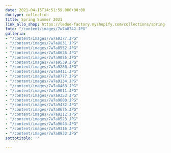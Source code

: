 ```yaml
---
date: 2021-04-15T14:51:59.000+00:00
doctype: collection
title: Spring Summer 2021
link_allo_shop: https://ledue-factory.myshopify.com/collections/spring-summer-2021
foto: "/content/images/7w7a8742.JPG"
galleria:
- "/content/images/7w7a9377.JPG"
- "/content/images/7w7a8831.JPG"
- "/content/images/7w7a8552.JPG"
- "/content/images/7w7a8626.JPG"
- "/content/images/7w7a9055.JPG"
- "/content/images/7w7a9539.JPG"
- "/content/images/7w7a9280.JPG"
- "/content/images/7w7a9411.JPG"
- "/content/images/7w7a8777.JPG"
- "/content/images/7w7a9134.JPG"
- "/content/images/7w7a8463.JPG"
- "/content/images/7w7a9011.JPG"
- "/content/images/7w7a9353.JPG"
- "/content/images/7w7a9600.JPG"
- "/content/images/7w7a9432.JPG"
- "/content/images/7w7a8675.JPG"
- "/content/images/7w7a9212.JPG"
- "/content/images/7w7a8523.JPG"
- "/content/images/7w7a9643.JPG"
- "/content/images/7w7a9316.JPG"
- "/content/images/7w7a8933.JPG"
sottotitolo: ''

---
```

